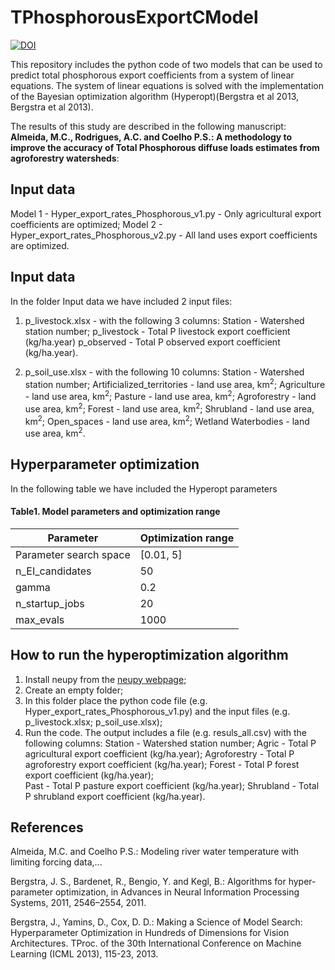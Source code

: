 # TPhosphorousExportCModel
[![DOI](https://zenodo.org/badge/571532902.svg)](https://zenodo.org/badge/latestdoi/571532902)

This repository includes the python code of two models that can be used to predict total phosphorous export coefficients from a system of linear equations.
The system of linear equations is solved with the implementation of the Bayesian optimization algorithm (Hyperopt)(Bergstra et al 2013, Bergstra et al 2013). 

The results of this study are described in the following manuscript: 
**Almeida, M.C., Rodrigues, A.C. and Coelho P.S.: A methodology to improve the accuracy of Total Phosphorous diffuse loads estimates from agroforestry watersheds**:


## Input data
Model 1 - Hyper_export_rates_Phosphorous_v1.py - Only agricultural export coefficients are optimized;
Model 2 - Hyper_export_rates_Phosphorous_v2.py - All land uses export coefficients are optimized.

## Input data

In the folder Input data we have included 2 input files:

1) p_livestock.xlsx - with the following 3 columns:
Station - Watershed station number;
p_livestock - Total P livestock export coefficient (kg/ha.year)
p_observed - Total P observed export coefficient (kg/ha.year).

2) p_soil_use.xlsx - with the following 10 columns:
Station - Watershed station number;
Artificialized_territories - 	land use area, km<sup>2</sup>;
Agriculture - land use area, km<sup>2</sup>;
Pasture - land use area, km<sup>2</sup>;
Agroforestry - land use area, km<sup>2</sup>;
Forest - land use area, km<sup>2</sup>;
Shrubland - land use area, km<sup>2</sup>;
Open_spaces - land use area, km<sup>2</sup>;
Wetland	Waterbodies - land use area, km<sup>2</sup>.


## Hyperparameter optimization
In the following table we have included the Hyperopt parameters

#### Table1. Model parameters and optimization range
Parameter|	Optimization range
---- | ------------------ |
Parameter search space   |[0.01, 5]
n_EI_candidates   |50
gamma   |0.2
n_startup_jobs   |20
max_evals  |1000

## How to run the hyperoptimization algorithm
1. Install neupy from the [neupy webpage](http://neupy.com/pages/installation.html);
2. Create an empty folder;
3. In this folder place the python code file (e.g. Hyper_export_rates_Phosphorous_v1.py) and the input files (e.g. p_livestock.xlsx; p_soil_use.xlsx);
4. Run the code. The output includes a file (e.g. resuls_all.csv) with the following columns:
Station - Watershed station number;
Agric - Total P agricultural export coefficient (kg/ha.year);
Agroforestry - Total P agroforestry export coefficient (kg/ha.year);
Forest - Total P forest export coefficient (kg/ha.year);	
Past - Total P pasture export coefficient (kg/ha.year);
Shrubland - Total P shrubland export coefficient (kg/ha.year).


## References
Almeida, M.C. and Coelho P.S.: Modeling river water temperature with limiting forcing data,...

Bergstra, J. S., Bardenet, R., Bengio, Y. and Kegl, B.: Algorithms for hyper-parameter optimization, in Advances in Neural Information Processing Systems, 2011, 2546–2554, 2011.

Bergstra, J., Yamins, D., Cox, D. D.: Making a Science of Model Search: Hyperparameter Optimization in Hundreds of Dimensions for Vision Architectures. TProc. of the 30th International Conference on Machine Learning (ICML 2013), 115-23, 2013.

